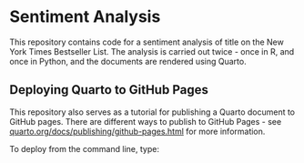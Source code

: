 # Sentiment Analysis

This repository contains code for a sentiment analysis of title on the New York Times Bestseller List. The analysis is carried out twice - once in R, and once in Python, and the documents are rendered using Quarto.

## Deploying Quarto to GitHub Pages

This repository also serves as a tutorial for publishing a Quarto document to GitHub pages. There are different ways to publish to GitHub Pages - see [quarto.org/docs/publishing/github-pages.html](https://quarto.org/docs/publishing/github-pages.html) for more information. 

To deploy from the command line, type:

```

```